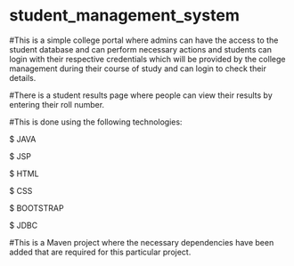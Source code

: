 # student_management_system
#This is a simple college portal where admins can have the access to the student database and can perform necessary actions and students can login with their respective credentials which will be provided by the college management during their course of study and can login to check their details. 

#There is a student results page where people can view their results by entering their roll number.

#This is done using the following technologies:


$ JAVA

$ JSP

$ HTML

$ CSS

$ BOOTSTRAP

$ JDBC

#This is a Maven project where the necessary dependencies have been added that are required for this particular project.
